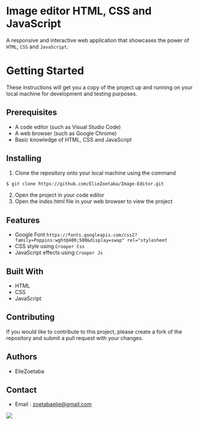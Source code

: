 [](http://i.imgur.com/y8g506n.png?1)
# Image editor HTML, CSS and JavaScript

A responsive and interactive web application that showcases the power of `HTML`, `CSS` and `JavaScript`.

# Getting Started

These instructions will get you a copy of the project up and running on your local machine for development and testing purposes.

## Prerequisites

- A code editor (such as Visual Studio Code)
- A web browser (such as Google Chrome)
- Basic knowledge of HTML, CSS and JavaScript

## Installing

1. Clone the repository onto your local machine using the command 
```bash
$ git clone https://github.com/ElieZoetaba/Image-Editor.git
```
2. Open the project in your code editor
3. Open the index.html file in your web browser to view the project

## Features

- Google Font `https://fonts.googleapis.com/css2?family=Poppins:wght@400;500&display=swap" rel="stylesheet`
- CSS style using `Crooper Css`
- JavaScript effects using `Crooper Js`

## Built With

- HTML
- CSS
- JavaScript

## Contributing

If you would like to contribute to this project, please create a fork of the repository and submit a pull request with your changes.

## Authors

- ElieZoetaba

## Contact

- Email : zoetabaelie@gmail.com


![](http://i.imgur.com/2tAksHG.gif)

